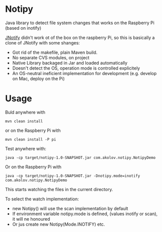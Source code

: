 Notipy
======

Java library to detect file system changes that works on the Raspberry Pi (based on inotify)

[JNotify](http://jnotify.sourceforge.net/) didn't work ot of the box on the raspberry Pi, so this is basically a clone of JNotify with some shanges:
 - Got rid of the makefile, plain Maven build. 
 - No separate CVS modules, on project
 - Native Library backaged in Jar and loaded automatically
 - Doesn't detect the OS, operation mode is controlled explicitely
 - An OS-neutral ineficient implementation for development (e.g. develop on Mac, deploy on the Pi)

Usage
======

Buld anywhere with 

    mvn clean install
or on the Raspberry Pi with

    mvn clean install -P pi
    
Test anywhere with:

    java -cp target/notipy-1.0-SNAPSHOT.jar com.akolov.notipy.NotipyDemo
Or on the Raspberry Pi with

    java -cp target/notipy-1.0-SNAPSHOT.jar -Dnotipy.mode=inotify com.akolov.notipy.NotipyDemo
    
This starts watching the files in the current directory.

To select the watch implementation:
 - new Notipy() will use the scan implementation by default
 - If environment variable notipy.mode is defined, (values inotify or scan), it will ne honoured
 - Or jus create new Notipy(Mode.INOTIFY) etc.
